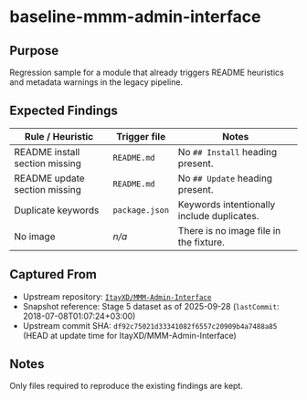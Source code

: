 # baseline-mmm-admin-interface

## Purpose

Regression sample for a module that already triggers README heuristics and metadata warnings in the legacy pipeline.

## Expected Findings

| Rule / Heuristic | Trigger file | Notes |
| ---------------- | ------------ | ----- |
| README install section missing | `README.md` | No `## Install` heading present. |
| README update section missing | `README.md` | No `## Update` heading present. |
| Duplicate keywords | `package.json` | Keywords intentionally include duplicates. |
| No image | _n/a_ | There is no image file in the fixture. |

## Captured From

- Upstream repository: [`ItayXD/MMM-Admin-Interface`](https://github.com/ItayXD/MMM-Admin-Interface)
- Snapshot reference: Stage 5 dataset as of 2025-09-28 (`lastCommit`: 2018-07-08T01:07:24+03:00)
- Upstream commit SHA: `df92c75021d33341082f6557c20909b4a7488a85` (HEAD at update time for ItayXD/MMM-Admin-Interface)

## Notes

Only files required to reproduce the existing findings are kept.
